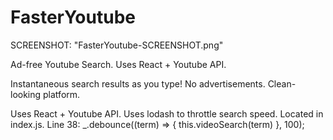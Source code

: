 # FasterYoutube
SCREENSHOT: "FasterYoutube-SCREENSHOT.png"

Ad-free Youtube Search. Uses React + Youtube API.

Instantaneous search results as you type!
No advertisements.
Clean-looking platform.

Uses React + Youtube API.
Uses lodash to throttle search speed. Located in index.js. Line 38: _.debounce((term) => { this.videoSearch(term) }, 100);

